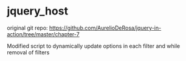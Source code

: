 # jquery_host

original git repo: https://github.com/AurelioDeRosa/jquery-in-action/tree/master/chapter-7

Modified script to dynamically update options in each filter and while removal of filters

